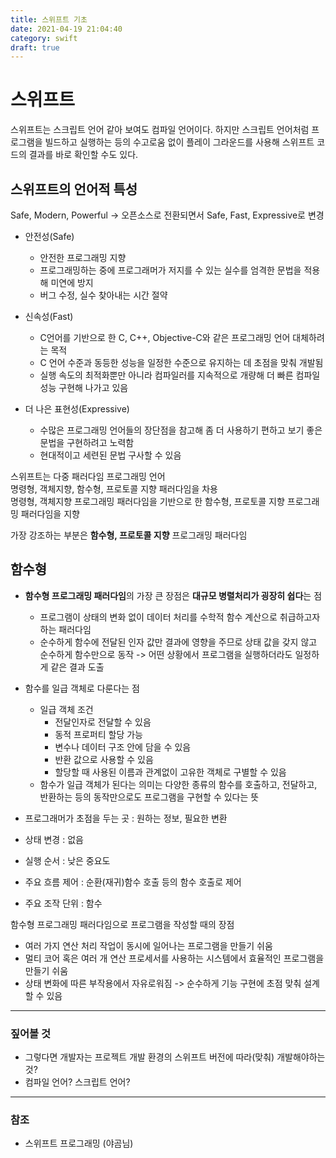 ```yaml
---
title: 스위프트 기초
date: 2021-04-19 21:04:40
category: swift
draft: true
---
```


# 스위프트

스위프트는 스크립트 언어 같아 보여도 컴파일 언어이다. 하지만 스크립트 언어처럼 프로그램을 빌드하고 실행하는 등의 수고로움 없이 플레이 그라운드를 사용해 스위프트 코드의 결과를 바로 확인할 수도 있다.

## 스위프트의 언어적 특성

Safe, Modern, Powerful -> 오픈소스로 전환되면서 Safe, Fast, Expressive로 변경

- 안전성(Safe)
  - 안전한 프로그래밍 지향
  - 프로그래밍하는 중에 프로그래머가 저지를 수 있는 실수를 엄격한 문법을 적용해 미연에 방지
  - 버그 수정, 실수 찾아내는 시간 절약

- 신속성(Fast)
  - C언어를 기반으로 한 C, C++, Objective-C와 같은 프로그래밍 언어 대체하려는 목적
  - C 언어 수준과 동등한 성능을 일정한 수준으로 유지하는 데 초점을 맞춰 개발됨
  - 실행 속도의 최적화뿐만 아니라 컴파일러를 지속적으로 개량해 더 빠른 컴파일 성능 구현해 나가고 있음

- 더 나은 표현성(Expressive)
  - 수많은 프로그래밍 언어들의 장단점을 참고해 좀 더 사용하기 편하고 보기 좋은 문법을 구현하려고 노력함
  - 현대적이고 세련된 문법 구사할 수 있음

스위프트는 다중 패러다임 프로그래밍 언어  
명령형, 객체지향, 함수형, 프로토콜 지향 패러다임을 차용  
명령형, 객체지향 프로그래밍 패러다임을 기반으로 한 함수형, 프로토콜 지향 프로그래밍 패러다임을 지향

가장 강조하는 부분은 **함수형, 프로토콜 지향** 프로그래밍 패러다임

## 함수형

- **함수형 프로그래밍 패러다임**의 가장 큰 장점은 **대규모 병렬처리가 굉장히 쉽다**는 점
  - 프로그램이 상태의 변화 없이 데이터 처리를 수학적 함수 계산으로 취급하고자 하는 패러다임
  - 순수하게 함수에 전달된 인자 값만 결과에 영향을 주므로 상태 값을 갖지 않고 순수하게 함수만으로 동작 -> 어떤 상황에서 프로그램을 실행하더라도 일정하게 같은 결과 도출

- 함수를 일급 객체로 다룬다는 점
  - 일급 객체 조건
    - 전달인자로 전달할 수 있음
    - 동적 프로퍼티 할당 가능
    - 변수나 데이터 구조 안에 담을 수 있음
    - 반환 값으로 사용할 수 있음
    - 할당할 때 사용된 이름과 관계없이 고유한 객체로 구별할 수 있음
  - 함수가 일급 객체가 된다는 의미는 다양한 종류의 함수를 호출하고, 전달하고, 반환하는 등의 동작만으로도 프로그램을 구현할 수 있다는 뜻

- 프로그래머가 초점을 두는 곳 : 원하는 정보, 필요한 변환
- 상태 변경 : 없음
- 실행 순서 : 낮은 중요도
- 주요 흐름 제어 : 순환(재귀)함수 호출 등의 함수 호출로 제어
- 주요 조작 단위 : 함수

함수형 프로그래밍 패러다임으로 프로그램을 작성할 때의 장점
- 여러 가지 연산 처리 작업이 동시에 일어나는 프로그램을 만들기 쉬움
- 멀티 코어 혹은 여러 개 연산 프로세서를 사용하는 시스템에서 효율적인 프로그램을 만들기 쉬움
- 상태 변화에 따른 부작용에서 자유로워짐 -> 순수하게 기능 구현에 초점 맞춰 설계할 수 있음



---

### 짚어볼 것
- 그렇다면 개발자는 프로젝트 개발 환경의 스위프트 버전에 따라(맞춰) 개발해야하는 것?
- 컴파일 언어? 스크립트 언어?


---

### 참조

- 스위프트 프로그래밍 (야곰님)
